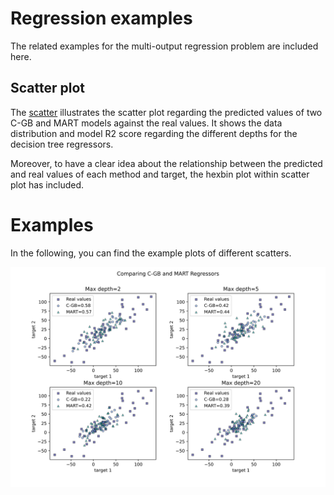 # Regression examples
The related examples for the multi-output regression problem are included here. 

## Scatter plot

The [scatter](scatter.py) illustrates the scatter plot regarding the predicted values of two C-GB and MART models against the real values. 
It shows the data distribution and model R2 score regarding the different depths for the decision tree regressors. 

Moreover, to have a clear idea about the relationship between the predicted and real values of each method and target, the hexbin plot within scatter plot has included.



# Examples

In the following, you can find the example plots of different scatters.

![![Regression](https://github.com/samanemami/C_GB-EX/blob/main/docs/Scatter_regression.jpg)](https://github.com/samanemami/C_GB-EX/blob/main/docs/Scatter_regression.jpg)

